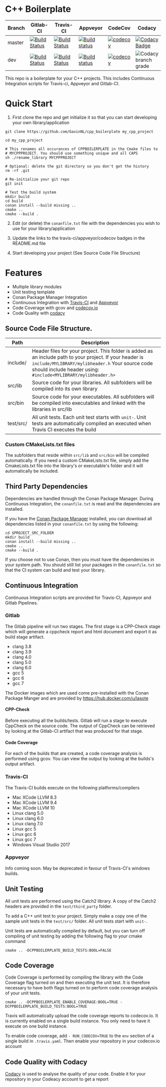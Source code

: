 # C++ Boilerplate

| Branch | Gitlab-CI | Travis-CI | Appveyor  | CodeCov   | Codacy    |
|--------|-----------|-----------|-----------|-----------|-----------|
| master    | [![Build Status](https://gitlab.com/GavinNL/cpp_boilerplate/badges/master/build.svg)](https://gitlab.com/GavinNL/cpp_boilerplate/pipelines/) | [![Build Status](https://travis-ci.org/GavinNL/cpp_boilerplate.svg?branch=master)](https://travis-ci.org/GavinNL/cpp_boilerplate) | [![Build status](https://ci.appveyor.com/api/projects/status/0tsak73ak5c2mhbu/branch/master?svg=true)](https://ci.appveyor.com/project/GavinNL/cpp-boilerplate/branch/master) | [![codecov](https://codecov.io/gh/GavinNL/cpp_boilerplate/branch/master/graph/badge.svg)](https://codecov.io/gh/GavinNL/cpp_boilerplate) | [![Codacy Badge](https://api.codacy.com/project/badge/Grade/4fe50de6102e4d678bacdd292c949310)](https://www.codacy.com/app/GavinNL/cpp_boilerplate?utm_source=github.com&amp;utm_medium=referral&amp;utm_content=GavinNL/cpp_boilerplate&amp;utm_campaign=Badge_Grade) |
| dev       | [![Build Status](https://gitlab.com/GavinNL/cpp_boilerplate/badges/dev/build.svg)](https://gitlab.com/GavinNL/cpp_boilerplate/pipelines/) | [![Build Status](https://travis-ci.org/GavinNL/cpp_boilerplate.svg?branch=dev)](https://travis-ci.org/GavinNL/cpp_boilerplate) | [![Build status](https://ci.appveyor.com/api/projects/status/0tsak73ak5c2mhbu/branch/dev?svg=true)](https://ci.appveyor.com/project/GavinNL/cpp-boilerplate/branch/dev) | [![codecov](https://codecov.io/gh/GavinNL/cpp_boilerplate/branch/dev/graph/badge.svg)](https://codecov.io/gh/GavinNL/cpp_boilerplate) | ![Codacy branch grade](https://img.shields.io/codacy/grade/4fe50de6102e4d678bacdd292c949310/dev.svg) |

This repo is a boilerplate for your C++ projects. This includes Continuous Integration scripts for Travis-ci, Appveyor and Gitlab-CI.

# Quick Start

1. First clone the repo and get initialize it so that you can start developing
your own library/application

  ```
  git clone https://github.com/GavinNL/cpp_boilerplate my_cpp_project

  cd my_cpp_project

  # This renames all occurances of CPPBOILERPLATE in the Cmake files to
  # MYCPPPROJECT. You should use something unique and all CAPS
  sh ./rename_library MYCPPPROJECT

  # Optional: delete the git directory so you don't get the history
  rm -rf .git

  # Re-initialize your git repo
  git init

  # Test the build system
  mkdir build
  cd build
  conan install --build missing ..
  cmake ..
  cmake --build .

  ```

2. Edit (or delete) the `conanfile.txt` file with the dependencies you wish to
use for your library/application

3. Update the links to the travis-ci/appveyor/codecov badges in the README.md file

4. Start developing your project (See Source Code File Structure)

# Features
 *  Multiple library modules
 *  Unit testing template
 *  Conan Package Manager Integration
 *  Continuous Integration with [Travis-CI](https://travis-ci.org) and [Appveyor](https://ci.appveyor.com/)
 *  Code Coverage with gcov and [codecov.io](https://codecov.io)
 *  Code Quality with [codacy](https://app.codacy.com)



## Source Code File Structure.

| Path      | Description  |
|-----------|-------------------------------------------------------------------------------------------------------------------------------------------------------------|
| include/  | Header files for your project. This folder is added as an include path to your project. If your header is `include/MYLIBRARY/mylibheader.h` Your source code should include header using: `#include<MYLIBRARY/mylibheader.h>` |
| src/lib   | Source code for your libraries. All subfolders will be compiled into its own library |
| src/bin   | Source code for your executables. All subfolders will be compiled into executables and linked with the libraries in src/lib |
| test/src/ | All unit tests. Each unit test starts with `unit-`. Unit tests are automatically compiled an executed when Travis CI executes the build  |

### Custom CMakeLists.txt files

The subfolders that reside within `src/lib` and `src/bin` will be compiled automatically. If you need a custom CMakeLists.txt file, simply
add the CmakeLists.txt file into the library's or executable's folder and it will automatically be included.

## Third Party Dependencies

Dependencies are handled through the Conan Package Manager. During Continuous Integration, the `conanfile.txt` is read and the dependencies are installed.

If you have the [Conan Package Manager](http://conan.io) installed, you can download all dependencies listed in your `conanfile.txt` by using the following:
```
cd $PROJECT_SRC_FOLDER
mkdir build
conan install --build missing ..
cmake ..
cmake --build .
```

If you choose not to use Conan, then you must have the dependencies in your system path. You should still list your packages in the `conanfile.txt` so that the CI system can build and test your library.

## Continuous Integration

Continuous Integration scripts are provided for Travis-CI, Appveyor and Gitlab Pipelines.

### Gitlab

The Gitlab pipeline will run two stages. The first stage is a CPP-Check stage which will generate a cppcheck report and html document and export it as build stage artifact.

* clang 3.8
* clang 3.9
* clang 4.0
* clang 5.0
* clang 6.0
* gcc 5
* gcc 6
* gcc 7

The Docker images which are used come pre-installed with the Conan Package Manger and are provided by  https://hub.docker.com/u/lasote

#### CPP-Check

Before executing all the builds/tests. Gitlab will run a stage to execute CppCheck on the source code.  The output of CppCheck can be retrieved by looking at the Gitlab-CI artifact that was produced for that stage.

#### Code Coverage

For each of the builds that are created, a code coverage analysis is performed using gcov. You can view the output by looking at the builds's output artifact.

### Travis-CI

The Travis-CI builds execute on the following platforms/compilers

* Mac XCode LLVM 8.3
* Mac XCode LLVM 9.4
* Mac XCode LLVM 10
* Linux clang 5.0
* Linux clang 6.0
* Linux clang 7.0
* Linux gcc 5
* Linux gcc 6
* Linux gcc 7
* Windows Visual Studio 2017

### Appveyor

Info coming soon. May be deprecated in favour of Travis-CI's windows builds.


## Unit Testing

All unit tests are performed using the Catch2 library. A copy of the Catch2 headers are provided in the `test/third_party` folder.

To add a C++ unit test to your project. Simply make a copy one of the sample unit tests in the `test/src/` folder. All unit tests start with `unit-`.

Unit tests are automatically compiled by default, but you can turn off compiling of unit testing by adding the following flag to your cmake command

```
cmake .. -DCPPBOILERPLATE_BUILD_TESTS:BOOL=FALSE
```

## Code Coverage

Code Coverage is performed by compiling the library with the Code Coverage flag
turned on and then executing the unit test. It is therefore necessary to have both flags turned on to perform code coverage analysis of your unit tests.

```
cmake .. -DCPPBOILERPLATE_ENABLE_COVERAGE:BOOL=TRUE -DCPPBOILERPLATE_BUILD_TESTS:BOOL=TRUE
```

Travis will automatically upload the code coverage reports to codecov.io. It is currently enabled on a single build instance. You only need to have it execute on one build instance.

To enable code coverage, add `- RUN_CODECOV=TRUE` to the `env` section of a single build in `.travis.yaml`. Then enable your repository in your codecov.io account


## Code Quality with Codacy

[Codacy](https://www.codacy.com/) is used to analyse the quality of your code. Enable it for your repository in your Codeacy account to get a report
